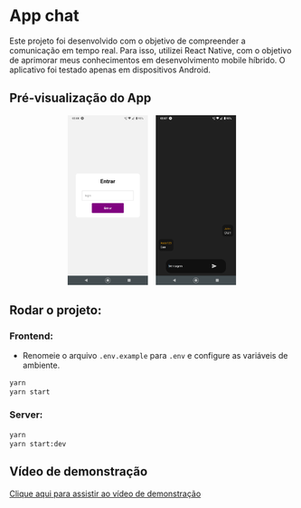 # App chat

Este projeto foi desenvolvido com o objetivo de compreender a comunicação em tempo real.
Para isso, utilizei React Native, com o objetivo de aprimorar meus conhecimentos em desenvolvimento mobile híbrido. O aplicativo foi testado apenas em dispositivos Android.

## Pré-visualização do App

<div align="center">
  <img src="./assets/images/loginScreen.png" alt="Tela de Login" height="300px" style="margin-right: 10px;">
  <img src="./assets/images/chatScreen.png" alt="Tela de Chat" height="300px">
</div>

## Rodar o projeto:

### Frontend:
- Renomeie o arquivo `.env.example` para `.env` e configure as variáveis de ambiente.

```
yarn
yarn start
```

### Server:

```
yarn
yarn start:dev
```

## Vídeo de demonstração

<a href='https://fqvdbgearwiwcebrpbop.supabase.co/storage/v1/object/public/file/app-chat.mp4'>Clique aqui para assistir ao vídeo de demonstração<a/>

